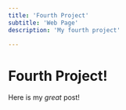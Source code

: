 ```yaml
---
title: 'Fourth Project'
subtitle: 'Web Page'
description: 'My fourth project'

---
```


# Fourth Project!  

Here is my _great_ post!